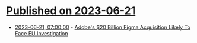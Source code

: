 # [Published on 2023-06-21](index.md)

* [2023-06-21, 07:00:00](https://slashdot.org/story/23/06/21/062242/adobes-20-billion-figma-acquisition-likely-to-face-eu-investigation?utm_source=rss1.0mainlinkanon&utm_medium=feed) - [Adobe's $20 Billion Figma Acquisition Likely To Face EU Investigation](https://slashdot.org/story/23/06/21/062242/adobes-20-billion-figma-acquisition-likely-to-face-eu-investigation?utm_source=rss1.0mainlinkanon&utm_medium=feed)
